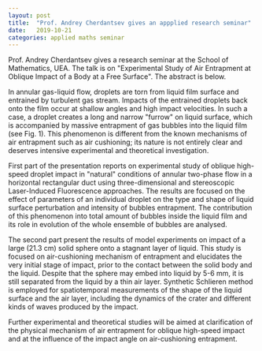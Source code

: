 ```yaml
---
layout: post
title:  "Prof. Andrey Cherdantsev gives an appplied research seminar"
date:   2019-10-21
categories: applied maths seminar
---
```


Prof. Andrey Cherdantsev gives a research seminar at the School of Mathematics, UEA. The talk is on "Experimental Study of Air Entrapment at Oblique Impact of a Body at a Free Surface".
The abstract is below.

In annular gas-liquid flow, droplets are torn from liquid film surface and entrained by turbulent gas stream. Impacts of the entrained droplets back onto the film occur at shallow angles and high impact velocities. In such a case, a droplet creates a long and narrow "furrow" on liquid surface, which is accompanied by massive entrapment of gas bubbles into the liquid film (see Fig. 1). This phenomenon is different from the known mechanisms of air entrapment such as air cushioning; its nature is not entirely clear and deserves intensive experimental and theoretical investigation.
 
First part of the presentation reports on experimental study of oblique high-speed droplet impact in "natural" conditions of annular two-phase flow in a horizontal rectangular duct using three-dimensional and stereoscopic Laser-Induced Fluorescence approaches. The results are focused on the effect of parameters of an individual droplet on the type and shape of liquid surface perturbation and intensity of bubbles entrapment. 
The contribution of this phenomenon into total amount of bubbles inside the liquid film and its role in evolution of the whole ensemble of bubbles are analysed.
 
The second part present the results of model experiments on impact of a large (21.3 cm) solid sphere onto a stagnant layer of liquid. This study is focused on air-cushioning mechanism of entrapment and elucidates the very initial stage of impact, prior to the contact between the solid body and the liquid. Despite that the sphere may embed into liquid by 5-6 mm, it is still separated from the liquid by a thin air layer. Synthetic Schlieren method is employed for spatiotemporal measurements of the shape of the liquid surface and the air layer, including the dynamics of the crater and different kinds of waves produced by the impact.
 
Further experimental and theoretical studies will be aimed at clarification of the physical mechanism of air entrapment for oblique high-speed impact and at the influence of the impact angle on air-cushioning entrapment.

